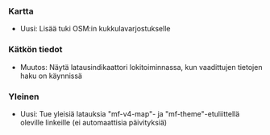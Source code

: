 
### Kartta
- Uusi: Lisää tuki OSM:in kukkulavarjostukselle

### Kätkön tiedot
- Muutos: Näytä latausindikaattori lokitoiminnassa, kun vaadittujen tietojen haku on käynnissä

### Yleinen
- Uusi: Tue yleisiä latauksia "mf-v4-map"- ja "mf-theme"-etuliittellä oleville linkeille (ei automaattisia päivityksiä)
